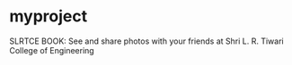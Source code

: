# myproject
SLRTCE BOOK: See and share photos with your friends at Shri L. R. Tiwari College of Engineering
